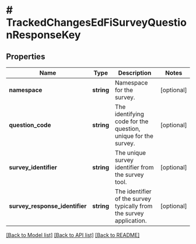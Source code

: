 # # TrackedChangesEdFiSurveyQuestionResponseKey

## Properties

Name | Type | Description | Notes
------------ | ------------- | ------------- | -------------
**namespace** | **string** | Namespace for the survey. | [optional]
**question_code** | **string** | The identifying code for the question, unique for the survey. | [optional]
**survey_identifier** | **string** | The unique survey identifier from the survey tool. | [optional]
**survey_response_identifier** | **string** | The identifier of the survey typically from the survey application. | [optional]

[[Back to Model list]](../../README.md#models) [[Back to API list]](../../README.md#endpoints) [[Back to README]](../../README.md)
